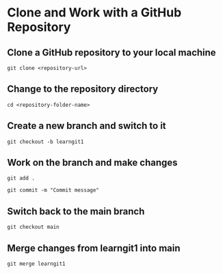 # Clone and Work with a GitHub Repository

## Clone a GitHub repository to your local machine

```
git clone <repository-url>
```

## Change to the repository directory

```
cd <repository-folder-name>
```

## Create a new branch and switch to it

```
git checkout -b learngit1
```

## Work on the branch and make changes

```
git add .
```

```
git commit -m "Commit message"
```

## Switch back to the main branch

```
git checkout main
```

## Merge changes from learngit1 into main

```
git merge learngit1
```
